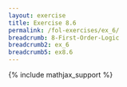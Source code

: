 ```yaml
---
layout: exercise
title: Exercise 8.6
permalink: /fol-exercises/ex_6/
breadcrumb: 8-First-Order-Logic
breadcrumb2: ex_6
breadcrumb5: ex8.6
---
```


{% include mathjax_support %}

